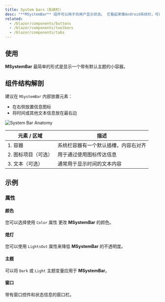 ```yaml
---
title: System bars（系统栏）
desc: "**MSystemBar** 组件可以用于向用户显示状态。 它看起来像Android系统栏，可以包含图标、空格和一些文本。"
related:
  - /blazor/components/buttons
  - /blazor/components/toolbars
  - /blazor/components/tabs
---
```


## 使用

**MSystemBar** 最简单的形式是显示一个带有默认主题的小容器。

<system-bars-usage></system-bars-usage>

## 组件结构解剖

建议在 `MSystemBar` 内部放置元素：

* 在右侧放置信息图标
* 将时间或其他文本信息放在最右边

![System Bar Anatomy](https://cdn.masastack.com/stack/doc/masablazor/anatomy/system-bar-anatomy.png)

| 元素 / 区域 | 描述 |
| - | - |
| 1. 容器 | 系统栏容器有一个默认插槽，内容右对齐 |
| 2. 图标项目（可选） | 用于通过使用图标传达信息 |
| 3. 文本（可选） | 通常用于显示时间的文本内容 |

## 示例

### 属性

#### 颜色

您可以选择使用 `Color` 属性 更改 **MSystemBar** 的颜色。

<masa-example file="Examples.components.system_bars.Color"></masa-example>

#### 熄灯

您可以使用 `LightsOut` 属性来降低 **MSystemBar** 的不透明度。

<masa-example file="Examples.components.system_bars.LightOut"></masa-example>

#### 主题

可以将 `Dark` 或 `Light` 主题变量应用于 **MSystemBar**。

<masa-example file="Examples.components.system_bars.Theme"></masa-example>

#### 窗口

带有窗口控件和状态信息的窗口栏。

<masa-example file="Examples.components.system_bars.Window"></masa-example>
